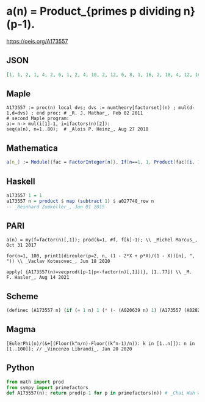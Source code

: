 # a\(n\) \= Product\_\{primes p dividing n\} \(p\-1\)\.
https://oeis.org/A173557
## JSON
```JSON
[1, 1, 2, 1, 4, 2, 6, 1, 2, 4, 10, 2, 12, 6, 8, 1, 16, 2, 18, 4, 12, 10, 22, 2, 4, 12, 2, 6, 28, 8, 30, 1, 20, 16, 24, 2, 36, 18, 24, 4, 40, 12, 42, 10, 8, 22, 46, 2, 6, 4, 32, 12, 52, 2, 40, 6, 36, 28, 58, 8, 60, 30, 12, 1, 48, 20, 66, 16, 44, 24, 70, 2, 72, 36]
```
## Maple
```Maple
A173557 := proc(n) local dvs; dvs := numtheory[factorset](n) ; mul(d-1,d=dvs) ; end proc: # _R. J. Mathar_, Feb 02 2011
# second Maple program:
a:= n-> mul(i[1]-1, i=ifactors(n)[2]):
seq(a(n), n=1..80);  # _Alois P. Heinz_, Aug 27 2018
```
## Mathematica
```Mathematica
a[n_] := Module[{fac = FactorInteger[n]}, If[n==1, 1, Product[fac[[i, 1]]-1, {i, Length[fac]}]]]; Table[a[n], {n, 100}]
```
## Haskell
```Haskell
a173557 1 = 1
a173557 n = product $ map (subtract 1) $ a027748_row n
-- _Reinhard Zumkeller_, Jun 01 2015
```
## PARI
```PARI
a(n) = my(f=factor(n)[,1]); prod(k=1, #f, f[k]-1); \\ _Michel Marcus_, Oct 31 2017
```
```PARI
for(n=1, 100, print1(direuler(p=2, n, (1 - 2*X + p*X)/(1 - X))[n], ", ")) \\ _Vaclav Kotesovec_, Jun 18 2020
```
```PARI
apply( {A173557(n)=vecprod([p-1|p<-factor(n)[,1]])}, [1..77]) \\ _M. F. Hasler_, Aug 14 2021
```
## Scheme
```Scheme
(definec (A173557 n) (if (= 1 n) 1 (* (- (A020639 n) 1) (A173557 (A028234 n))))) ;; _Antti Karttunen_, Nov 28 2017
```
## Magma
```Magma
[EulerPhi(n)/(&+[(Floor(k^n/n)-Floor((k^n-1)/n)): k in [1..n]]): n in [1..100]]; // _Vincenzo Librandi_, Jan 20 2020
```
## Python
```Python
from math import prod
from sympy import primefactors
def A173557(n): return prod(p-1 for p in primefactors(n)) # _Chai Wah Wu_, Sep 08 2023
```

